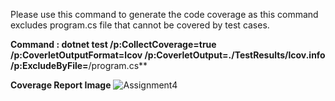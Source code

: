 Please use this command to generate the code coverage as this command excludes program.cs file that cannot be covered by test cases.

**Command : dotnet test /p:CollectCoverage=true /p:CoverletOutputFormat=lcov /p:CoverletOutput=./TestResults/lcov.info /p:ExcludeByFile=**/program.cs**

**Coverage Report Image**
![Assignment4](https://github.com/varun-sharma01/dotNetAssignment_4/assets/143795512/d1db70f3-9a6c-4a45-a078-0e60aadced5c)
